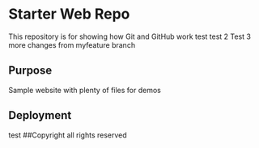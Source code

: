# Starter Web Repo

This repository is for showing how Git and GitHub work
test
test 2
Test 3
more changes from myfeature branch
## Purpose

Sample website with plenty of files for demos

## Deployment
test
##Copyright
all rights reserved
